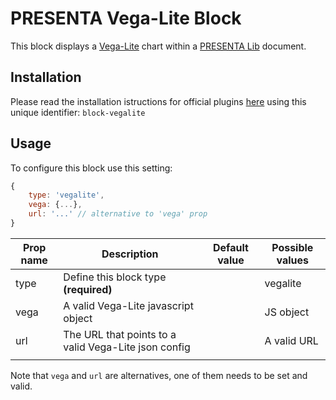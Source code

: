 # PRESENTA Vega-Lite Block

This block displays a [Vega-Lite](https:/www.youtube.com) chart within a [PRESENTA Lib](https://github.com/presenta-software/presenta-lib) document.

## Installation


Please read the installation istructions for official plugins [here](https://lib.presenta.cc/extend/#install-an-official-plugin) using this unique identifier: `block-vegalite`

## Usage

To configure this block use this setting:

```js
{
    type: 'vegalite',
    vega: {...},
    url: '...' // alternative to 'vega' prop
}
```

| Prop name | Description                                          | Default value | Possible values |
| --------- | ---------------------------------------------------- | ------------- | --------------- |
| type      | Define this block type **(required)**                |               | vegalite        |
| vega      | A valid Vega-Lite javascript object                  |               | JS object       |
| url       | The URL that points to a valid Vega-Lite json config |               | A valid URL     |
|           |                                                      |               |                 |

Note that `vega` and `url` are alternatives, one of them needs to be set and valid.